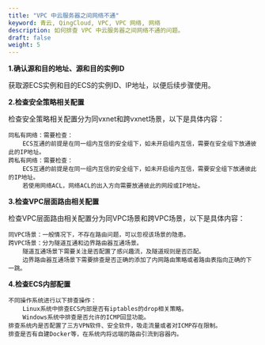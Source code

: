 ```yaml
---
title: "VPC 中云服务器之间网络不通"
keyword: 青云, QingCloud, VPC, VPC 网络, 网络
description: 如何排查 VPC 中云服务器之间网络不通的问题。
draft: false
weight: 5
---
```




**1.确认源和目的地址、源和目的实例ID**

获取源ECS实例和目的ECS的实例ID、IP地址，以便后续步骤使用。


**2.检查安全策略相关配置**

检查安全策略相关配置分为同vxnet和跨vxnet场景，以下是具体内容：

    同私有网络：需要检查：
        ECS互通的前提是在同一组内互信的安全组下，如未开启组内互信，需要在安全组下放通彼此的IP地址。
    跨私有网络：需要检查：
        ECS互通的前提是在同一组内互信的安全组下，如未开启组内互信，需要安全组下放通彼此的IP地址。
        若使用网络ACL，网络ACL的出入方向需要放通彼此的网段或IP地址。


**3.检查VPC层面路由相关配置**

检查VPC层面路由相关配置分为同VPC场景和跨VPC场景，以下是具体内容：

    同VPC场景：一般情况下，不存在路由问题，可以忽视该场景的隐患。
    跨VPC场景：分为隧道互通和边界路由器互通场景。
        隧道互通场景下需要关注是否配置了感兴趣流，及隧道规则是否匹配。
        边界路由器互通场景下需要排查是否正确的添加了内网路由策略或者路由表指向正确的下一跳。

**4.检查ECS内部配置**

    不同操作系统进行以下排查操作：
        Linux系统中排查ECS内部是否有iptables的drop相关策略。
        Windows系统中排查是否允许的ICMP回显功能。
    排查系统内是否配置了三方VPN软件、安全软件，吸走流量或者对ICMP存在限制。
    排查是否有自建Docker等，在系统内将远端的路由引流到容器内。



    

